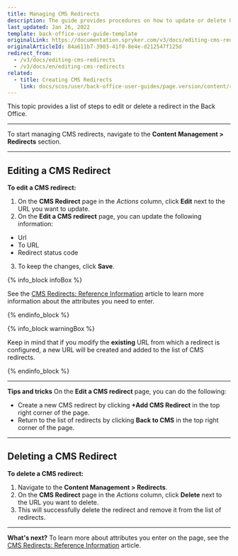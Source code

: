 ```yaml
---
title: Managing CMS Redirects
description: The guide provides procedures on how to update or delete URL redirects in the Back Office.
last_updated: Jan 26, 2022
template: back-office-user-guide-template
originalLink: https://documentation.spryker.com/v3/docs/editing-cms-redirects
originalArticleId: 84a611b7-3903-41f0-8e4e-d212547f125d
redirect_from:
  - /v3/docs/editing-cms-redirects
  - /v3/docs/en/editing-cms-redirects
related:
  - title: Creating CMS Redirects
    link: docs/scos/user/back-office-user-guides/page.version/content/redirects/creating-cms-redirects.html
---
```


This topic provides a list of steps to edit or delete a redirect in the Back Office.
***
To start managing CMS redirects, navigate to the **Content Management > Redirects** section.
***

## Editing a CMS Redirect

**To edit a CMS redirect:**
1. On the **CMS Redirect** page in the _Actions_ column, click **Edit** next to the URL you want to update.
2. On the **Edit a CMS redirect** page, you can update the following information:

  * Url
  * To URL
  * Redirect status code
3. To keep the changes, click **Save**.

{% info_block infoBox %}

See the [CMS Redirects: Reference Information](/docs/scos/user/back-office-user-guides/{{page.version}}/content/redirects/references/cms-redirects-references.html) article to learn more information about the attributes you need to enter.

{% endinfo_block %}

{% info_block warningBox %}

Keep in mind that if you modify the **existing** URL from which a redirect is configured, a new URL will be created and added to the list of CMS redirects.

{% endinfo_block %}
***

**Tips and tricks**
On the **Edit a CMS redirect** page, you can do the following:

* Create a new CMS redirect by clicking **+Add CMS Redirect** in the top right corner of the page.
* Return to the list of redirects by clicking **Back to CMS** in the top right corner of the page.
***

## Deleting a CMS Redirect 

**To delete a CMS redirect:**
1. Navigate to the **Content Management > Redirects**. 
2. On the **CMS Redirect** page in the _Actions_ column, click **Delete** next to the URL you want to delete. 
3. This will successfully delete the redirect and remove it from the list of redirects.
***

**What's next?**
To learn more about attributes you enter on the page, see the [CMS Redirects: Reference Information](/docs/scos/user/back-office-user-guides/{{page.version}}/content/redirects/references/cms-redirects-references.html) article.
